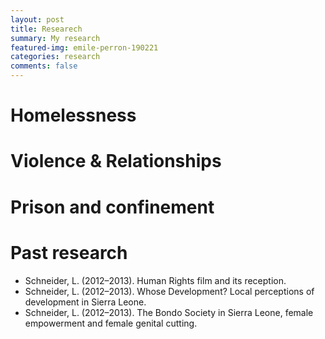 ```yaml
---
layout: post
title: Researech
summary: My research
featured-img: emile-perron-190221
categories: research
comments: false
---
```


# Homelessness
# Violence & Relationships
# Prison and confinement
# Past research
- Schneider, L. (2012–2013). Human Rights film and its reception.
- Schneider, L. (2012–2013). Whose Development? Local perceptions of development in Sierra
Leone.
- Schneider, L. (2012–2013). The Bondo Society in Sierra Leone, female empowerment and female
genital cutting.
